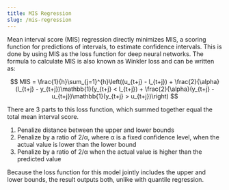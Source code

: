 ```yaml
---
title: MIS Regression
slug: /mis-regression
---
```


Mean interval score (MIS) regression directly minimizes MIS, a scoring function for predictions of intervals, to estimate confidence intervals. This is done by using MIS as the loss function for deep neural networks. The formula to calculate MIS is also known as Winkler loss and can be written as:

$$
MIS = \frac{1}{h}\sum_{j=1}^{h}\left((u_{t+j} - l_{t+j}) + \frac{2}{\alpha}(l_{t+j} - y_{t+j})\mathbb{1}(y_{t+j} < l_{t+j}) + \frac{2}{\alpha}(y_{t+j} - u_{t+j})\mathbb{1}(y_{t+j} > u_{t+j})\right)
$$

There are 3 parts to this loss function, which summed together equal the total mean interval score.

1. Penalize distance between the upper and lower bounds
2. Penalize by a ratio of 2/α, where α is a fixed confidence level, when the actual value is lower than the lower bound
3. Penalize by a ratio of 2/α when the actual value is higher than the predicted value

Because the loss function for this model jointly includes the upper and lower bounds, the result outputs both, unlike with quantile regression.

